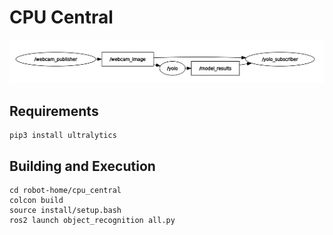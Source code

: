 # CPU Central

![alt text](../docs/cpu_central_graph.png)

## Requirements
```
pip3 install ultralytics
```

## Building and Execution
```
cd robot-home/cpu_central
colcon build
source install/setup.bash
ros2 launch object_recognition all.py
```